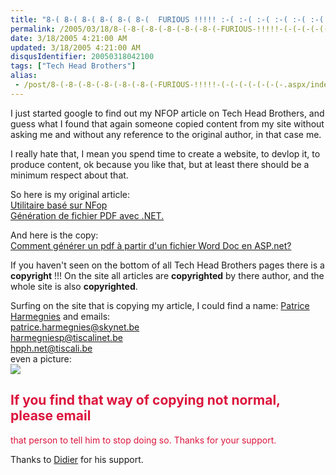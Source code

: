 ```yaml
---
title: "8-( 8-( 8-( 8-( 8-( 8-(  FURIOUS !!!!! :-( :-( :-( :-( :-( :-( :-( "
permalink: /2005/03/18/8-(-8-(-8-(-8-(-8-(-8-(-FURIOUS-!!!!!-(-(-(-(-(-(-(-/
date: 3/18/2005 4:21:00 AM
updated: 3/18/2005 4:21:00 AM
disqusIdentifier: 20050318042100
tags: ["Tech Head Brothers"]
alias:
 - /post/8-(-8-(-8-(-8-(-8-(-8-(-FURIOUS-!!!!!-(-(-(-(-(-(-(-.aspx/index.html
---
```




I just started google to find out my NFOP article on Tech Head Brothers, and 
guess what I found that again someone copied content from my site without asking 
me and without any reference to the original author, in that case me.
<!-- more -->

I really hate that, I mean you spend time to create a website, to devlop it, 
to produce content, ok because you like that, but at least there should be a 
minimum respect about that.

So here is my original article:  
[Utilitaire 
basé sur NFop  
Génération de fichier PDF avec .NET.](http://www.techheadbrothers.com/DesktopDefault.aspx?tabindex=1&tabid=7&AId=20) 

And here is the copy:  
[Comment générer un pdf à partir 
d'un fichier Word Doc en ASP.net?](http://harmegniesp.phidji.com/pdf_doc.htm)

If you haven't seen on the bottom of all Tech Head Brothers pages there 
is a **copyright** !!! On the site all articles are 
**copyrighted** by there author, and the whole site is also 
**copyrighted**.

Surfing on the site that is copying my article, I could find a name: [Patrice 
Harmegnies](http://harmegniesp.phidji.com/curriculum/cv.asp) and emails:  
[patrice.harmegnies@skynet.be](mailto:patrice.harmegnies@skynet.be?subject=Re%20CV)  
[harmegniesp@tiscalinet.be  
](mailto:harmegniesp@tiscalinet.be?subject=Re%20CV)[hpph.net@tiscali.be](mailto:hpph.net@tiscali.be)  
even a 
picture:  
![](http://harmegniesp.phidji.com/images/article.gif)

## <font color="crimson">If you find that way of copying not normal, please email 
that person to tell him to stop doing so. Thanks for your support.</font>

Thanks to [Didier](http://www.didierbeck.com/2005_03_01_blogs.php#111109211361313891) 
for his support.
